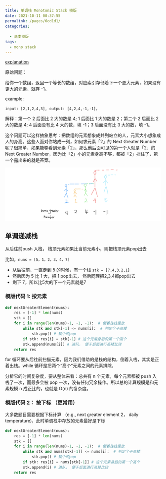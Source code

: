 ```yaml
---
title: 单调栈 Monotonic Stack 模版
date: 2021-10-11 00:37:55
permalink: /pages/6cd1d1/
categories:
  
  - 基本模版
tags:
  - mono stack
---
```

[explanation](https://leetcode-cn.com/problems/next-greater-element-i/solution/dan-diao-zhan-jie-jue-next-greater-number-yi-lei-w/)

原始问题：

给你一个数组，返回一个等长的数组，对应索引存储着下一个更大元素，如果没有更大的元素，就存 -1。

example:
```
input: [2,1,2,4,3], output: [4,2,4,-1,-1]。
```
解释：第一个 2 后面比 2 大的数是 4; 1 后面比 1 大的数是 2；第二个 2 后面比 2 大的数是 4; 4 后面没有比 4 大的数，填 -1；3 后面没有比 3 大的数，填 -1。

这个问题可以这样抽象思考：把数组的元素想象成并列站立的人，元素大小想象成人的身高。这些人面对你站成一列，如何求元素「2」的 Next Greater Number 呢？很简单，如果能够看到元素「2」，那么他后面可见的第一个人就是「2」的 Next Greater Number，因为比「2」小的元素身高不够，都被「2」挡住了，第一个露出来的就是答案。

![](https://raw.githubusercontent.com/emmableu/image/master/monotonous-stack-0.png)

## 单调递减栈
从后往前push 入栈， 栈顶元素如果比当前元素小，则把栈顶元素pop出去

比如，`nums = [5，1，2，3，4，7]`
- 从后往前，一直走到 5 的时候，有一个栈 `stk = [7,4,3,2,1]`
- 然后因为 5 比 1 大，把 1 pop出去， 然后同理把2,3,4都pop出去
- 剩下 7，所以比5大的下一个元素就是7

### 模版代码 1: 按元素
```python
def nextGreaterElement(nums):
    res = [-1] * len(nums)
    stk = []
    for i in range(len(nums)-1, -1, -1):  # 倒着往栈里放
        while stk and stk[-1] <= nums[i]:  # 判定个子高矮
            stk.pop() # 矮个的pop
        if stk: res[i] = stk[-1] # 这个元素身后的第一个高个
        stk.append(nums[i]) # 进队， 便于后面进行高矮比较
    return res
```

for 循环要从后往前扫描元素，因为我们借助的是栈的结构，倒着入栈，其实是正着出栈。while 循环是把两个“高个”元素之间的元素排除，

分析它的时间复杂度，要从整体来看：总共有 n 个元素，每个元素都被 push 入栈了一次，而最多会被 pop 一次，没有任何冗余操作。所以总的计算规模是和元素规模 n 成正比的，也就是 O(n) 的复杂度。

### 模版代码 2： 按下标 （更常用）

大多数题目需要根据下标计算 （e.g., next greater element 2， daily temperature)，此时单调栈中存放的元素最好是下标
```python
def nextGreaterElement(nums):
    res = [-1] * len(nums)
    stk = []
    for i in range(len(nums)-1, -1, -1):  # 倒着往栈里放
        while stk and nums[stk[-1]] <= nums[i]:  # 判定个子高矮
            stk.pop() # 矮个的pop
        if stk: res[i] = nums[stk[-1]] # 这个元素身后的第一个高个
        stk.append(i) # 进队， 便于后面进行高矮比较
    return res
```

